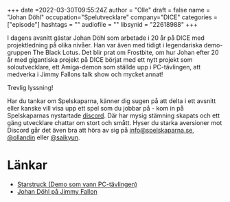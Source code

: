 +++
date =2022-03-30T09:55:24Z
author = "Olle"
draft = false
name = "Johan Döhl"
occupation="Spelutvecklare"
company="DICE"
categories = ["episode"]
hashtags = ""
audiofile = ""
libsynid = "22618988"
+++

I dagens avsnitt gästar Johan Döhl som arbetade i 20 år på DICE med projektledning på olika nivåer. Han var även med tidigt i legendariska demo-gruppen The Black Lotus. Det blir prat om Frostbite, om hur Johan efter 20 år med gigantiska projekt på DICE börjat med ett nytt projekt som soloutvecklare, ett Amiga-demon som ställde upp i PC-tävlingen, att medverka i Jimmy Fallons talk show och mycket annat!

Trevlig lyssning!

Har du tankar om Spelskaparna, känner dig sugen på att delta i ett avsnitt eller kanske vill visa upp ett spel som du jobbar på - kom in på Spelskaparnas nystartade [discord](https://discord.gg/hBHEXss). Där har mysig stämning skapats och ett gäng utvecklare chattar om stort och smått. Hyser du starka aversioner mot Discord går det även bra att höra av sig på info@spelskaparna.se, [@ollandin](https://twitter.com/ollelandin) eller [@saikyun](https://twitter.com/Saikyun).

# Länkar
* [Starstruck (Demo som vann PC-tävlingen)](https://www.youtube.com/watch?v=eqnZH7Pa3vo&ab_channel=RetroDemoScene)
* [Johan Döhl på Jimmy Fallon](https://www.youtube.com/watch?v=DFrzyhOiaWU&ab_channel=Chizzwizz)